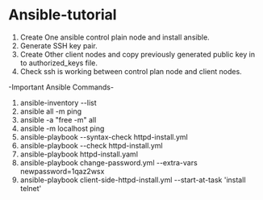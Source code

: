 # Ansible-tutorial

1. Create One ansible control plain node and install ansible.
2. Generate SSH key pair.
3. Create Other client nodes and copy previously generated public key in to authorized_keys file.
4. Check ssh is working between control plan node and client nodes.



-Important Ansible Commands-

1. ansible-inventory --list
2. ansible all -m ping
3. ansible -a "free -m" all
4. ansible -m localhost ping
5. ansible-playbook --syntax-check httpd-install.yml
6. ansible-playbook --check httpd-install.yml
7. ansible-playbook httpd-install.yaml
8. ansible-playbook change-password.yml --extra-vars newpassword=1qaz2wsx
9. ansible-playbook client-side-httpd-install.yml --start-at-task 'install telnet'



